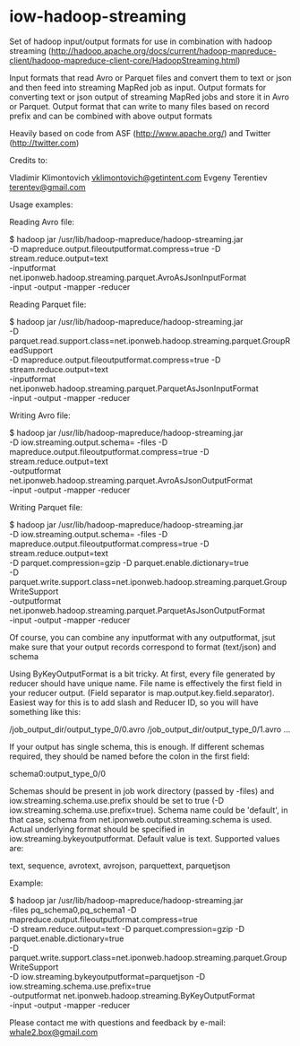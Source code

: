 iow-hadoop-streaming
====================

Set of hadoop input/output formats for use in combination with hadoop streaming
(http://hadoop.apache.org/docs/current/hadoop-mapreduce-client/hadoop-mapreduce-client-core/HadoopStreaming.html)

Input formats that read Avro or Parquet files and convert them to text or json and 
then feed into streaming MapRed job as input.
Output formats for converting text or json output of streaming MapRed jobs and store it in Avro or Parquet.
Output format that can write to many files based on record prefix and can be combined with above output formats

Heavily based on code from ASF (http://www.apache.org/) and Twitter (http://twitter.com)

Credits to:

Vladimir Klimontovich <vklimontovich@getintent.com>
Evgeny Terentiev <terentev@gmail.com>

Usage examples:

Reading Avro file:

$ hadoop jar /usr/lib/hadoop-mapreduce/hadoop-streaming.jar \
-D mapreduce.output.fileoutputformat.compress=true -D stream.reduce.output=text \
-inputformat net.iponweb.hadoop.streaming.parquet.AvroAsJsonInputFormat \
-input <your input> -output <your output> -mapper <your mapper> -reducer <your reducer>


Reading Parquet file:

$ hadoop jar /usr/lib/hadoop-mapreduce/hadoop-streaming.jar \
-D parquet.read.support.class=net.iponweb.hadoop.streaming.parquet.GroupReadSupport \
-D mapreduce.output.fileoutputformat.compress=true -D stream.reduce.output=text \
-inputformat net.iponweb.hadoop.streaming.parquet.ParquetAsJsonInputFormat \
-input <your input> -output <your output> -mapper <your mapper> -reducer <your reducer>

Writing Avro file:

$ hadoop jar /usr/lib/hadoop-mapreduce/hadoop-streaming.jar \
-D iow.streaming.output.schema=<your avro schema> -files <your avro schema>
-D mapreduce.output.fileoutputformat.compress=true -D stream.reduce.output=text \
-outputformat net.iponweb.hadoop.streaming.parquet.AvroAsJsonOutputFormat \
-input <your input> -output <your output> -mapper <your mapper> -reducer <your reducer>

Writing Parquet file:

$ hadoop jar /usr/lib/hadoop-mapreduce/hadoop-streaming.jar \
-D iow.streaming.output.schema=<your parquet schema> -files <your parquet schema>
-D mapreduce.output.fileoutputformat.compress=true -D stream.reduce.output=text \
-D parquet.compression=gzip -D parquet.enable.dictionary=true \
-D parquet.write.support.class=net.iponweb.hadoop.streaming.parquet.GroupWriteSupport \
-outputformat net.iponweb.hadoop.streaming.parquet.ParquetAsJsonOutputFormat \
-input <your input> -output <your output> -mapper <your mapper> -reducer <your reducer>

Of course, you can combine any inputformat with any outputformat, jsut make sure that your
output records correspond to format (text/json) and schema

Using ByKeyOutputFormat is a bit tricky. At first, every file generated by reducer should have
unique name. File name is effectively the first field in your reducer output. (Field separator
is map.output.key.field.separator). Easiest way for this is to add slash and Reducer ID, so you
will have something like this:

/job_output_dir/output_type_0/0.avro
/job_output_dir/output_type_0/1.avro
...

If your output has single schema, this is enough. If different schemas required, they should be
named before the colon in the first field:

schema0:output_type_0/0

Schemas should be present in job work directory (passed by -files) and iow.streaming.schema.use.prefix
should be set to true (-D iow.streaming.schema.use.prefix=true). Schema name could be 'default',
in that case, schema from net.iponweb.output.streaming.schema is used.
Actual underlying format should be specified in iow.streaming.bykeyoutputformat. Default value is text.
Supported values are:

text, sequence, avrotext, avrojson, parquettext, parquetjson

Example:

$ hadoop jar /usr/lib/hadoop-mapreduce/hadoop-streaming.jar \
-files pq_schema0,pq_schema1 -D mapreduce.output.fileoutputformat.compress=true \
-D stream.reduce.output=text -D parquet.compression=gzip -D parquet.enable.dictionary=true \
-D parquet.write.support.class=net.iponweb.hadoop.streaming.parquet.GroupWriteSupport \
-D iow.streaming.bykeyoutputformat=parquetjson -D iow.streaming.schema.use.prefix=true \
-outputformat net.iponweb.hadoop.streaming.ByKeyOutputFormat \
-input <your input> -output <your output> -mapper <your mapper> -reducer <your reducer>


Please contact me with questions and feedback by e-mail: whale2.box@gmail.com
